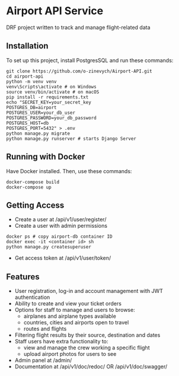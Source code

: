 # Airport API Service

DRF project written to track and manage flight-related data

## Installation

To set up this project, install PostgresSQL and run these commands:

```shell
git clone https://github.com/o-zinevych/Airport-API.git
cd airport-api
python -m venv venv
venv\Scripts\activate # on Windows
source venv/bin/activate # on macOS
pip install -r requirements.txt
echo "SECRET_KEY=your_secret_key
POSTGRES_DB=airport
POSTGRES_USER=your_db_user
POSTGRES_PASSWORD=your_db_password
POSTGRES_HOST=db
POSTGRES_PORT=5432" > .env
python manage.py migrate
python manage.py runserver # starts Django Server
```

## Running with Docker

Have Docker installed. Then, use these commands:

```shell
docker-compose build
docker-compose up
```

## Getting Access
* Create a user at /api/v1/user/register/
* Create a user with admin permissions
```shell
docker ps # copy airport-db container ID
docker exec -it <container id> sh
python manage.py createsuperuser
```
* Get access token at /api/v1/user/token/

## Features

* User registration, log-in and account management with JWT authentication
* Ability to create and view your ticket orders
* Options for staff to manage and users to browse:
  * airplanes and airplane types available
  * countries, cities and airports open to travel
  * routes and flights
* Filtering flight results by their source, destination and dates
* Staff users have extra functionality to:
  * view and manage the crew working a specific flight
  * upload airport photos for users to see
* Admin panel at /admin/
* Documentation at /api/v1/doc/redoc/ OR /api/v1/doc/swagger/
